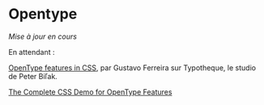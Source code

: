 # Opentype

*Mise à jour en cours*

En attendant :

[OpenType features in CSS](https://www.typotheque.com/articles/opentype_features_in_css), par Gustavo Ferreira sur Typotheque, le studio de Peter Biľak.

[The Complete CSS Demo for OpenType Features](https://sparanoid.com/lab/opentype-features/)